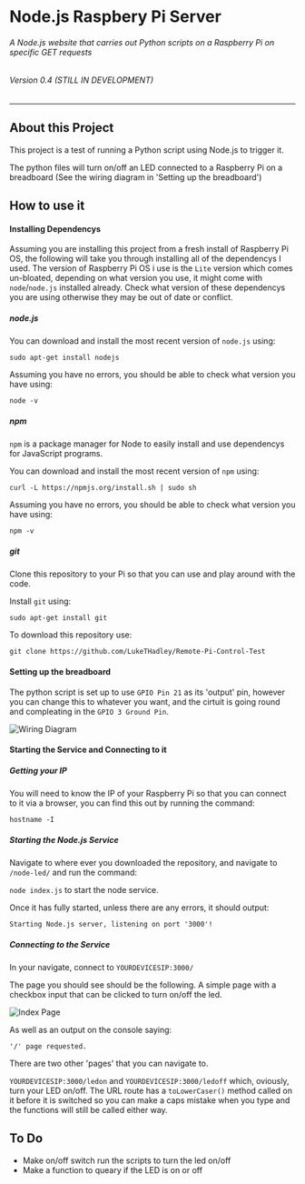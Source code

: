 # Node.js Raspbery Pi Server
###### A Node.js website that carries out Python scripts on a Raspberry Pi on specific GET requests
###### Version 0.4 (STILL IN DEVELOPMENT)
---

## About this Project

This project is a test of running a Python script using Node.js to trigger it.

The python files will turn on/off an LED connected to a Raspberry Pi on a breadboard (See the wiring diagram in 'Setting up the breadboard')


## How to use it

#### Installing Dependencys

Assuming you are installing this project from a fresh install of Raspberry Pi OS, the following will take you through installing all of the dependencys I used.
The version of Raspberry Pi OS i use is the `Lite` version which comes un-bloated, depending on what version you use, it might come with `node`/`node.js` installed already. Check what version of these dependencys you are using otherwise they may be out of date or conflict.

##### node.js

You can download and install the most recent version of `node.js` using:

`sudo apt-get install nodejs`

Assuming you have no errors, you should be able to check what version you have using:

`node -v`

##### npm

`npm` is a package manager for Node to easily install and use dependencys for JavaScript programs.

You can download and install the most recent version of `npm` using:

`curl -L https://npmjs.org/install.sh | sudo sh`

Assuming you have no errors, you should be able to check what version you have using:

`npm -v`

##### git

Clone this repository to your Pi so that you can use and play around with the code.

Install `git` using:

`sudo apt-get install git`

To download this repository use:

`git clone https://github.com/LukeTHadley/Remote-Pi-Control-Test`

#### Setting up the breadboard

The python script is set up to use `GPIO Pin 21` as its 'output' pin, however you can change this to whatever you want, and the cirtuit is going round and compleating in the `GPIO 3 Ground Pin`.

![Wiring Diagram](https://imgur.com/9fRgvvN.png "Wiring Diagram")

#### Starting the Service and Connecting to it

##### Getting your IP

You will need to know the IP of your Raspberry Pi so that you can connect to it via a browser, you can find this out by running the command:

`hostname -I`

##### Starting the Node.js Service

Navigate to where ever you downloaded the repository, and navigate to `/node-led/` and run the command:

`node index.js` to start the node service.

Once it has fully started, unless there are any errors, it should output:

`Starting Node.js server, listening on port '3000'!`

##### Connecting to the Service

In your navigate, connect to `YOURDEVICESIP:3000/`

The page you should see should be the following. A simple page with a checkbox input that can be clicked to turn on/off the led.

![Index Page](https://i.imgur.com/s737XPt.png "index page")

As well as an output on the console saying:

`'/' page requested.`

There are two other 'pages' that you can navigate to.

`YOURDEVICESIP:3000/ledon` and `YOURDEVICESIP:3000/ledoff` which, oviously, turn your LED on/off.
The URL route has a `toLowerCaser()` method called on it before it is switched so you can make a caps mistake when you type and the functions will still be called either way.


## To Do
* Make on/off switch run the scripts to turn the led on/off
* Make a function to queary if the LED is on or off


